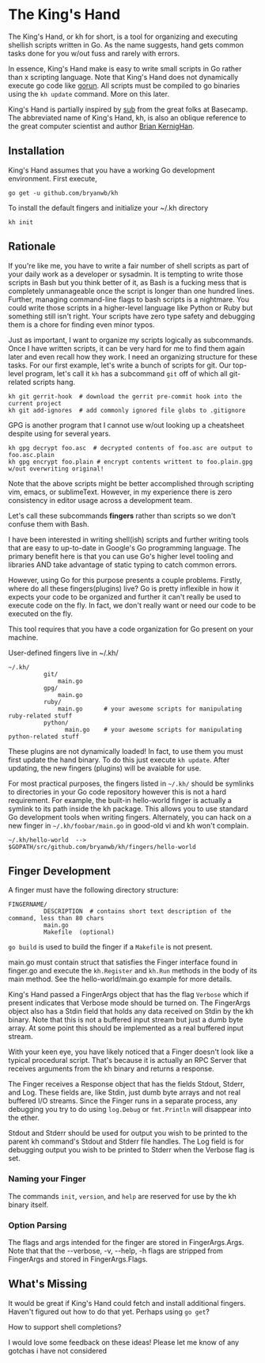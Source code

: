 # The King's Hand

The King's Hand, or kh for short, is a tool for organizing and executing
shellish scripts written in Go.  As the name suggests, hand gets common tasks
done for you w/out fuss and rarely with errors.

In essence, King's Hand make is easy to write small scripts in Go rather
than x scripting language. Note that King's Hand does not dynamically
execute go code like [gorun](https://wiki.ubuntu.com/gorun). All scripts
must be compiled to go binaries using the `kh update` command. More on this
later.

King's Hand is partially inspired by [sub](https://signalvnoise.com/posts/3264-automating-with-convention-introducing-sub)
from the great folks at Basecamp. The abbreviated name of King's Hand, kh,
is also an oblique reference to the great computer scientist and author
[Brian KernigHan](https://en.wikipedia.org/wiki/Brian_Kernighan).

## Installation

King's Hand assumes that you have a working Go development environment. First
execute,

```
go get -u github.com/bryanwb/kh
```

To install the default fingers and initialize your ~/.kh directory

```
kh init
```


## Rationale

If you're like me, you have to write a fair number of shell scripts as part of
your daily work as a developer or sysadmin.  It is tempting to write those
scripts in Bash but you think better of it, as Bash is a fucking mess that is
completely unmanageable once the script is longer than one hundred
lines. Further, managing command-line flags to bash scripts is a nightmare. You
could write those scripts in a higher-level language like Python or Ruby but
something still isn't right.  Your scripts have zero type safety and debugging
them is a chore for finding even minor typos.

Just as important, I want to organize my scripts logically as subcommands. Once
I have written scripts, it can be very hard for me to find them again later and
even recall how they work. I need an organizing structure for these tasks.
For our first example, let's write a bunch of scripts for git. Our top-level
program, let's call it `kh` has a subcommand `git` off of which all git-related
scripts hang.

```
kh git gerrit-hook  # download the gerrit pre-commit hook into the current project
kh git add-ignores  # add commonly ignored file globs to .gitignore
```

GPG is another program that I cannot use w/out looking up a cheatsheet despite using for several years.

```
kh gpg decrypt foo.asc  # decrypted contents of foo.asc are output to foo.asc.plain
kh gpg encrypt foo.plain # encrypt contents writtent to foo.plain.gpg w/out overwriting original!
```

Note that the above scripts might be better accomplished through scripting vim,
emacs, or sublimeText. However, in my experience there is zero consistency in
editor usage across a development team.

Let's call these subcommands **fingers** rather than scripts so we don't
confuse them with Bash.

I have been interested in writing shell(ish) scripts and further writing tools
that are easy to up-to-date in Google's Go programming language. The primary
benefit here is that you can use Go's higher level tooling and libraries AND
take advantage of static typing to catch common errors.

However, using Go for this purpose presents a couple problems. Firstly, where
do all these fingers(plugins) live? Go is pretty inflexible in how it expects
your code to be organized and further it can't really be used to execute code
on the fly. In fact, we don't really want or need our code to be executed on
the fly.

This tool requires that you have a code organization for Go present on your
machine.

User-defined fingers live in ~/.kh/

```                          
~/.kh/
          git/
              main.go
          gpg/
              main.go
          ruby/
              main.go      # your awesome scripts for manipulating ruby-related stuff
          python/
                main.go    # your awesome scripts for manipulating python-related stuff 
```

These plugins are not dynamically loaded! In fact, to use them you must first
update the hand binary. To do this just execute `kh update`. After updating, the
new fingers (plugins) will be avaiable for use.

For most practical purposes, the fingers listed in `~/.kh/` should be symlinks
to directories in your Go code repository however this is not a hard
requirement. For example, the built-in hello-world finger is actually a symlink
to its path inside the kh package. This allows you to use standard Go development
tools when writing fingers. Alternately, you can hack on a new finger in `~/.kh/foobar/main.go`
in good-old vi and kh won't complain.

```
~/.kh/hello-world  --> $GOPATH/src/github.com/bryanwb/kh/fingers/hello-world
```


## Finger Development

A finger must have the following directory structure:

```
FINGERNAME/
          DESCRIPTION  # contains short text description of the command, less than 80 chars
          main.go
          Makefile  (optional)
```
          
`go build` is used to build the finger if a `Makefile` is not present.

main.go must contain struct that satisfies the Finger interface found in
finger.go and execute the `kh.Register` and `kh.Run` methods in the body of its
main method. See the hello-world/main.go example for more details.

King's Hand passed a FingerArgs object that has the flag `Verbose` which if
present indicates that Verbose mode should be turned on. The FingerArgs object
also has a Stdin field that holds any data received on Stdin by the kh
binary. Note that this is not a buffered input stream but just a dumb byte
array. At some point this should be implemented as a real buffered input stream.

With your keen eye, you have likely noticed that a Finger doesn't look like a
typical procedural script.  That's because it is actually an RPC Server that
receives arguments from the kh binary and returns a response.

The Finger receives a Response object that has the fields Stdout, Stderr, and
Log. These fields are, like Stdin, just dumb byte arrays and not real buffered
I/O streams. Since the Finger runs in a separate process, any debugging you try
to do using `log.Debug` or `fmt.Println` will disappear into the ether.

Stdout and Stderr should be used for output you wish to be printed to the
parent kh command's Stdout and Stderr file handles. The Log field is for debugging
output you wish to be printed to Stderr when the Verbose flag is set.

### Naming your Finger

The commands `init`, `version`, and `help` are reserved for use by the kh binary itself.

### Option Parsing

The flags and args intended for the finger are stored in FingerArgs.Args. Note that that the --verbose, -v, --help, -h
flags are stripped from FingerArgs and stored in FingerArgs.Flags.




## What's Missing

It would be great if King's Hand could fetch and install additional fingers. Haven't figured out how
to do that yet. Perhaps using `go get`?

How to support shell completions?

I would love some feedback on these ideas! Please let me know of any gotchas i have not considered
